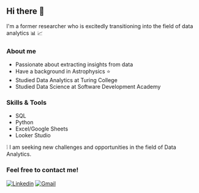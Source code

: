 ## Hi there 👋

I'm a former researcher who is excitedly transitioning into the field of data analytics 📊 📈

### About me

- Passionate about extracting insights from data
- Have a background in Astrophysics ⭐
- Studied Data Analytics at Turing College
- Studied Data Science at Software Development Academy

### Skills & Tools

- SQL
- Python
- Excel/Google Sheets
- Looker Studio

❕ I am seeking new challenges and opportunities in the field of Data Analytics.

### Feel free to contact me!

[![Linkedin](https://img.shields.io/badge/-LinkedIn-blue?style=flat&logo=Linkedin&logoColor=white)](https://www.linkedin.com/in/alina-leščinskaitė)
[![Gmail](https://img.shields.io/badge/-Gmail-c14438?style=flat&logo=Gmail&logoColor=white)](mailto:lescinskaitealina@gmail.com)

<!--
**AlinaLescinskaite/AlinaLescinskaite** is a ✨ _special_ ✨ repository because its `README.md` (this file) appears on your GitHub profile.

Here are some ideas to get you started:

- 🔭 I’m currently working on ...
- 🌱 I’m currently learning ...
- 👯 I’m looking to collaborate on ...
- 🤔 I’m looking for help with ...
- 💬 Ask me about ...
- 📫 How to reach me: ...
- 😄 Pronouns: ...
- ⚡ Fun fact: ...
-->
